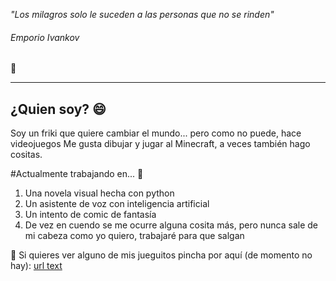 *"Los milagros solo le suceden a las personas que no se rinden"*
<h6>Emporio Ivankov</h6> 💬

  ---
  
## ¿Quien soy? 😄
  Soy un friki que quiere cambiar el mundo... pero como no puede, hace videojuegos
  Me gusta dibujar y jugar al Minecraft, a veces también hago cositas.
  
  #Actualmente trabajando en... 🌱
  1. Una novela visual hecha con python
  2. Un asistente de voz con inteligencia artificial
  3. Un intento de comic de fantasía
  4. De vez en cuendo se me ocurre alguna cosita más, pero nunca sale de mi cabeza como yo quiero, trabajaré para que salgan

  🔭 Si quieres ver alguno de mis jueguitos pincha por aquí (de momento no hay):
  [url text](https://yamiii-sama.itch.io/)
  
  

<!--
**Yamiii-sama/Yamiii-sama** is a ✨ _special_ ✨ repository because its `README.md` (this file) appears on your GitHub profile.

Here are some ideas to get you started:

- 🔭 I’m currently working on ...
- 🌱 I’m currently learning ...
- 👯 I’m looking to collaborate on ...
- 🤔 I’m looking for help with ...
- 💬 Ask me about ...
- 📫 How to reach me: ...
- 😄 Pronouns: ...
- ⚡ Fun fact: ...
-->
